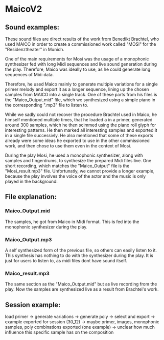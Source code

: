 # MaicoV2
 
## Sound examples:

These sound files are direct results of the work from Benedikt Brachtel, who used MAICO in order to create a commissioned work called "MOSI" for the "Residenztheater" in Munich.

One of the main requirements for Mosi was the usage of a monophonic synthesizer fed with long Midi sequences and live sound generation during the play. 
Therefore, Maico was ideally to use, as he could generate long sequences of Midi data.

Therefore, he used Maico mainly to generate multiple variations for a single primer melody and export it as a longer sequence, lining up the chosen samples from MAICO into a single track. 
One of these parts from his files is the "Maico_Output.mid" file, which we synthesized using a simple piano in the corresponding ".mp3" file to listen to.

While we sadly could not recover the procedure Brachtel used in Maico, he himself mentioned multiple times, that he loaded a in a primer, generated around 300 samples, which he then scimmed using the piano roll glyph for interesting patterns. He then marked all interesting samples and exported it in a single file successivly. 
He also mentioned that some of these exports already were some ideas he exported to use in the other commissioned work, and then chose to use them even in the context of Mosi. 

During the play Mosi, he used a monophonic synthesizer, along with samples and fingerdrums, to synthesize the prepared Midi files live. 
One short recording, which matches the "Maico_Output" file is the "Mosi_result.mp3" file. 
Unfortunatly, we cannot provide a longer example, because the play involves the voice of the actor and the music is only played in the background. 

## File explanation:

### Maico_Output.mid

The samples, he got from Maico in Midi format. This is fed into the monophonic synthesizer during the play.

### Maico_Output.mp3

A self synthesized form of the previous file, so others can easily listen to it. This synthesis has nothing to do with the synthesizer during the play. It is just for users to listen to, as midi files dont have sound itself.

### Maico_result.mp3

The same section as the "Maico_Output.mid" but as live recording from the play. 
Now the samples are synthesized live as a result from Brachtel's work.

## Session example:

load primer -> generate variations -> generate poly -> select and export
-> example exported for session (30_12) -> maybe primer, images, monophonic samples, poly combinations exported (one example) -> unclear how much influence this specific sample has on the composition

